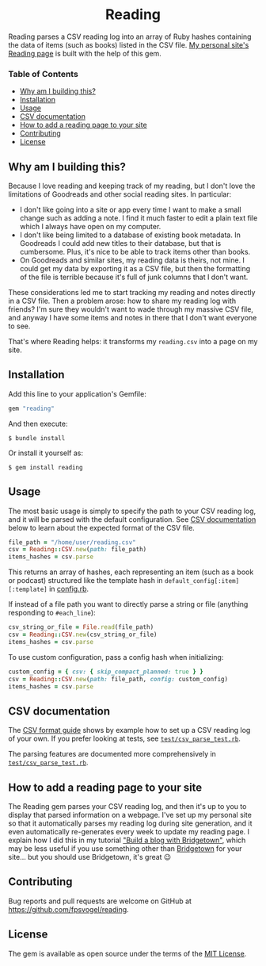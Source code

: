 <h1 align="center">Reading</h1>

Reading parses a CSV reading log into an array of Ruby hashes containing the data of items (such as books) listed in the CSV file. [My personal site's Reading page](https://fpsvogel.com/reading/) is built with the help of this gem.

### Table of Contents

- [Why am I building this?](#why-am-i-building-this)
- [Installation](#installation)
- [Usage](#usage)
- [CSV documentation](#csv-documentation)
- [How to add a reading page to your site](#how-to-add-a-reading-page-to-your-site)
- [Contributing](#contributing)
- [License](#license)

## Why am I building this?

Because I love reading and keeping track of my reading, but I don't love the limitations of Goodreads and other social reading sites. In particular:

- I don't like going into a site or app every time I want to make a small change such as adding a note. I find it much faster to edit a plain text file which I always have open on my computer.
- I don't like being limited to a database of existing book metadata. In Goodreads I could add new titles to their database, but that is cumbersome. Plus, it's nice to be able to track items other than books.
- On Goodreads and similar sites, my reading data is theirs, not mine. I could get my data by exporting it as a CSV file, but then the formatting of the file is terrible because it's full of junk columns that I don't want.

These considerations led me to start tracking my reading and notes directly in a CSV file. Then a problem arose: how to share my reading log with friends? I'm sure they wouldn't want to wade through my massive CSV file, and anyway I have some items and notes in there that I don't want everyone to see.

That's where Reading helps: it transforms my `reading.csv` into a page on my site.

## Installation

Add this line to your application's Gemfile:

```ruby
gem "reading"
```

And then execute:

    $ bundle install

Or install it yourself as:

    $ gem install reading

## Usage

The most basic usage is simply to specify the path to your CSV reading log, and it will be parsed with the default configuration. See [CSV documentation](#csv-documentation) below to learn about the expected format of the CSV file.

```ruby
file_path = "/home/user/reading.csv"
csv = Reading::CSV.new(path: file_path)
items_hashes = csv.parse
```

This returns an array of hashes, each representing an item (such as a book or podcast) structured like the template hash in `default_config[:item][:template]` in [config.rb](https://github.com/fpsvogel/reading/blob/main/lib/reading/config.rb).

If instead of a file path you want to directly parse a string or file (anything responding to `#each_line`):

```ruby
csv_string_or_file = File.read(file_path)
csv = Reading::CSV.new(csv_string_or_file)
items_hashes = csv.parse
```

To use custom configuration, pass a config hash when initializing:

```ruby
custom_config = { csv: { skip_compact_planned: true } }
csv = Reading::CSV.new(path: file_path, config: custom_config)
items_hashes = csv.parse
```

## CSV documentation

The [CSV format guide](https://github.com/fpsvogel/reading/blob/main/doc/csv-format-guide.rb) shows by example how to set up a CSV reading log of your own. If you prefer looking at tests, see [`test/csv_parse_test.rb`](https://github.com/fpsvogel/reading/blob/main/test/csv_parse_test.rb).

The parsing features are documented more comprehensively in [`test/csv_parse_test.rb`](https://github.com/fpsvogel/reading/blob/main/test/csv_parse_test.rb).

## How to add a reading page to your site

The Reading gem parses your CSV reading log, and then it's up to you to display that parsed information on a webpage. I've set up my personal site so that it automatically parses my reading log during site generation, and it even automatically re-generates every week to update my reading page. I explain how I did this in my tutorial ["Build a blog with Bridgetown"](https://fpsvogel.com/posts/2021/build-a-blog-with-bridgetown), which may be less useful if you use something other than [Bridgetown](https://www.bridgetownrb.com/) for your site… but you should use Bridgetown, it's great 😉

## Contributing

Bug reports and pull requests are welcome on GitHub at https://github.com/fpsvogel/reading.

## License

The gem is available as open source under the terms of the [MIT License](https://opensource.org/licenses/MIT).
